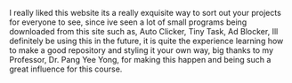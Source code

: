 I really liked this website its a really exquisite way to sort out your projects for everyone to see, since ive seen a lot of small programs being downloaded from this site such as, Auto Clicker, Tiny Task, Ad Blocker, Ill definitely be using this in the future, it is quite the experience learning how to make a good repository and styling it your own way, big thanks to my Professor, Dr. Pang Yee Yong, for making this happen and being such a great influence for this course.
